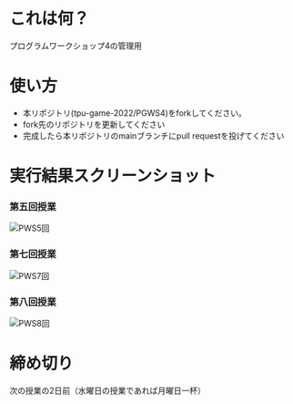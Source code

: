 # これは何？
プログラムワークショップ4の管理用

# 使い方

- 本リポジトリ(tpu-game-2022/PGWS4)をforkしてください。
- fork先のリポジトリを更新してください
- 完成したら本リポジトリのmainブランチにpull requestを投げてください

# 実行結果スクリーンショット 

### 第五回授業 
![PWS5回](https://user-images.githubusercontent.com/71625612/197548920-3e6a728a-1594-47fb-879d-2039aedc6f4c.png)

### 第七回授業 
![PWS7回](https://user-images.githubusercontent.com/71625612/200342118-9dff9eaa-8f41-4c08-9779-d343aab5e572.png)

### 第八回授業 
![PWS8回](https://user-images.githubusercontent.com/71625612/201660887-32eb05f0-1712-4acb-adda-2fa853b8d9e0.png)



# 締め切り
次の授業の2日前（水曜日の授業であれば月曜日一杯）

